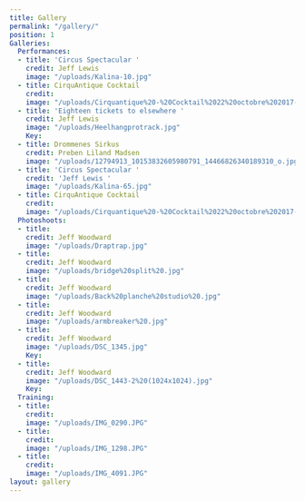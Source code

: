 ```yaml
---
title: Gallery
permalink: "/gallery/"
position: 1
Galleries:
  Performances:
  - title: 'Circus Spectacular '
    credit: Jeff Lewis
    image: "/uploads/Kalina-10.jpg"
  - title: CirquAntique Cocktail
    credit: 
    image: "/uploads/Cirquantique%20-%20Cocktail%2022%20octobre%202017-5690.jpg"
  - title: 'Eighteen tickets to elsewhere '
    credit: Jeff Lewis
    image: "/uploads/Heelhangprotrack.jpg"
    Key: 
  - title: Drommenes Sirkus
    credit: Preben Liland Madsen
    image: "/uploads/12794913_10153832605980791_14466826340189310_o.jpg"
  - title: 'Circus Spectacular '
    credit: 'Jeff Lewis '
    image: "/uploads/Kalina-65.jpg"
  - title: CirquAntique Cocktail
    credit: 
    image: "/uploads/Cirquantique%20-%20Cocktail%2022%20octobre%202017-8528.jpg"
  Photoshoots:
  - title: 
    credit: Jeff Woodward
    image: "/uploads/Draptrap.jpg"
  - title: 
    credit: Jeff Woodward
    image: "/uploads/bridge%20split%20.jpg"
  - title: 
    credit: Jeff Woodward
    image: "/uploads/Back%20planche%20studio%20.jpg"
  - title: 
    credit: Jeff Woodward
    image: "/uploads/armbreaker%20.jpg"
  - title: 
    credit: Jeff Woodward
    image: "/uploads/DSC_1345.jpg"
    Key: 
  - title: 
    credit: Jeff Woodward
    image: "/uploads/DSC_1443-2%20(1024x1024).jpg"
    Key: 
  Training:
  - title: 
    credit: 
    image: "/uploads/IMG_0290.JPG"
  - title: 
    credit: 
    image: "/uploads/IMG_1298.JPG"
  - title: 
    credit: 
    image: "/uploads/IMG_4091.JPG"
layout: gallery
---
```


